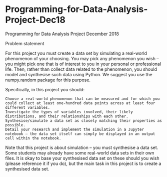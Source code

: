 # Programming-for-Data-Analysis-Project-Dec18
Programming for Data Analysis Project December 2018


Problem statement

For this project you must create a data set by simulating a real-world phenomenon of your choosing. You may pick any phenomenon you wish – you might pick one that is of interest to you in your personal or professional life. Then, rather than collect data related to the phenomenon, you should model and synthesise such data using Python. We suggest you use the numpy.random package for this purpose.

Specifically, in this project you should:

    Choose a real-world phenomenon that can be measured and for which you could collect at least one-hundred data points across at least four different variables.
    Investigate the types of variables involved, their likely distributions, and their relationships with each other.
    Synthesise/simulate a data set as closely matching their properties as possible.
    Detail your research and implement the simulation in a Jupyter notebook – the data set itself can simply be displayed in an output cell within the notebook.

Note that this project is about simulation – you must synthesise a data set. Some students may already have some real-world data sets in their own files. It is okay to base your synthesised data set on these should you wish (please reference it if you do), but the main task in this project is to create a synthesised data set.

